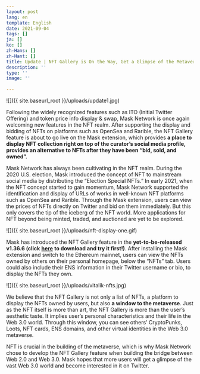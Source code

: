 ```yaml
---
layout: post
lang: en
template: English
date: 2021-09-04
tags: []
ja: []
ko: []
zh-Hans: []
zh-Hant: []
title: Update | NFT Gallery is On the Way, Get a Glimpse of the Metaverse on Twitter
description: ''
type: ''
image: ''

---
```

![]({{ site.baseurl_root }}/uploads/update1.jpg)

Following the widely recognized features such as ITO (Initial Twitter Offering) and token price info display & swap, Mask Network is once again welcoming new features in the NFT realm. After supporting the display and bidding of NFTs on platforms such as OpenSea and Rarible, the NFT Gallery feature is about to go live on the Mask extension, which provides **a place to display NFT collection right on top of the curator’s social media profile, provides an alternative to NFTs after they have been “bid, sold, and owned”.**

Mask Network has always been cultivating in the NFT realm. During the 2020 U.S. election, Mask introduced the concept of NFT to mainstream social media by distributing the “Election Special NFTs.” In early 2021, when the NFT concept started to gain momentum, Mask Network supported the identification and display of URLs of works in well-known NFT platforms such as OpenSea and Rarible. Through the Mask extension, users can view the prices of NFTs directly on Twitter and bid on them immediately. But this only covers the tip of the iceberg of the NFT world. More applications for NFT beyond being minted, traded, and auctioned are yet to be explored.

![]({{ site.baseurl_root }}/uploads/nft-display-one.gif)

Mask has introduced the NFT Gallery feature in the **yet-to-be-released v1.36.6 (click** [**here**](https://github.com/DimensionDev/Maskbook/releases/download/v1.36.6/Maskbook.chromium.zip) **to download and try it first!)**. After installing the Mask extension and switch to the Ethereum mainnet, users can view the NFTs owned by others on their personal homepage, below the “NFTs” tab. Users could also include their ENS information in their Twitter username or bio, to display the NFTs they own.

![]({{ site.baseurl_root }}/uploads/vitalik-nfts.jpg)

We believe that the NFT Gallery is not only a list of NFTs, a platform to display the NFTs owned by users, but also **a window to the metaverse**. Just as the NFT itself is more than art, the NFT Gallery is more than the user’s aesthetic taste. It implies user’s personal characteristics and their life in the Web 3.0 world. Through this window, you can see others’ CryptoPunks, Loots, NFT cards, ENS domains, and other virtual identities in the Web 3.0 metaverse.

NFT is crucial in the building of the metaverse, which is why Mask Network chose to develop the NFT Gallery feature when building the bridge between Web 2.0 and Web 3.0. Mask hopes that more users will get a glimpse of the vast Web 3.0 world and become interested in it on Twitter.